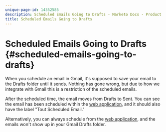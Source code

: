 ```yaml
---
unique-page-id: 14352585
description: Scheduled Emails Going to Drafts - Marketo Docs - Product Documentation
title: Scheduled Emails Going to Drafts
---
```


# Scheduled Emails Going to Drafts {#scheduled-emails-going-to-drafts}

When you schedule an email in Gmail, it's supposed to save your email to the Drafts folder until it sends. Nothing has gone wrong, but due to how we integrate with Gmail this is a restriction of the scheduled emails.

After the scheduled time, the email moves from Drafts to Sent. You can see the email has been scheduled within the [web application](http://toutapp.com/login), and it should also have the label "Tout Scheduled Email."

Alternatively, you can always schedule from the [web application](http://toutapp.com/login), and the emails won't show up in your Gmail Drafts folder.
